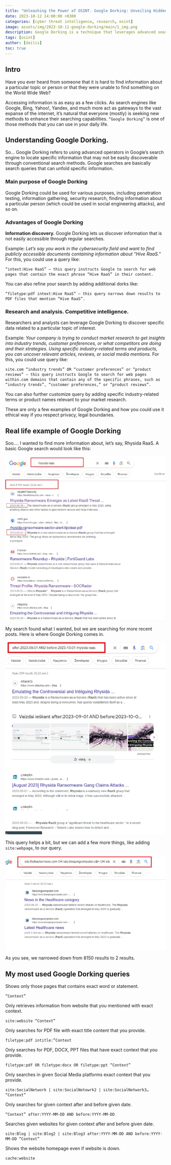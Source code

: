 ```yaml
---
title: "Unleashing the Power of OSINT. Google Dorking: Unveiling Hidden Treasures of the Web."
date: 2023-10-12 14:00:00 +0300
categories: [cyber threat intelligence, research, osint]
image: assets/img/2023-10-11-google-dorking/main/1_img.png
description: Google Dorking is a technique that leverages advanced search operators in search engines like Google to uncover specific, often hard-to-find information. By using carefully crafted queries, users can retrieve data not typically accessible through standard searches. This method is widely used for penetration testing, information gathering, competitive analysis, and cybersecurity research.
tags: [osint]
author: [deilis]
toc: true
---
```


## Intro

Have you ever heard from someone that it is hard to find information about a particular topic or person or that they were unable to find something on the World Wide Web?

Accessing information is as easy as a few clicks. As search engines like Google, Bing, Yahoo!, Yandex, and much more act as gateways to the vast expanse of the internet, it’s natural that everyone (mostly) is seeking new methods to enhance their searching capabilities. `“Google Dorking”` is one of those methods that you can use in your daily life.

## Understanding Google Dorking.

So… Google Dorking refers to using advanced operators in Google’s search engine to locate specific information that may not be easily discoverable through conventional search methods. Google searches are basically search queries that can unfold specific information.

### Main purpose of Google Dorking

Google Dorking could be used for various purposes, including penetration testing, information gathering, security research, finding information about a particular person (which could be used in social engineering attacks), and so on.

### Advantages of Google Dorking

**Information discovery.**
Google Dorking lets us discover information that is not easily accessible through regular searches.

Example: *Let’s say you work in the cybersecurity field and want to find publicly accessible documents containing information about “Hive RaaS.”* 
For this, you could use a query like:

```
“intext:Hive RaaS” — this query instructs Google to search for web pages that contain the exact phrase “Hive RaaS” in their content.
```
You can also refine your search by adding additional dorks like:
```
“filetype:pdf intext:Hive RaaS” — this query narrows down results to PDF files that mention “Hive RaaS”.
```

### Research and analysis. Competitive intelligence.

Researchers and analysts can leverage Google Dorking to discover specific data related to a particular topic of interest.

Example: *Your company is trying to conduct market research to get insights into industry trends, customer preferences, or what competitors are doing and their strategies. Using specific industry-related terms and products, you can uncover relevant articles, reviews, or social media mentions.*
For this, you could use query like:
```
site.com “industry trends” OR “customer preferences” or “product reviews” — this query instructs Google to search for web pages within.com domains that contain any of the specific phrases, such as “industry trends”, “customer preferences,” or “product reviews”.
```
You can also further customize query by adding specific industry-related terms or product names relevant to your market research.

These are only a few examples of Google Dorking and how you could use it ethical way if you respect privacy, legal boundaries.

## Real life example of Google Dorking

Soo…. I wanted to find more information about, let’s say, Rhysida RaaS. A basic Google search would look like this:

![Google dorking #1](assets/img/2023-10-11-google-dorking/blog_images/2_img.png)

My search found what I wanted, but we are searching for more recent posts. Here is where Google Dorking comes in.

![Google dorking #2](assets/img/2023-10-11-google-dorking/blog_images/3_img.png)

This query helps a bit, but we can add a few more things, like adding `site:webpage`, to our query.

![Google dorking #3](assets/img/2023-10-11-google-dorking/blog_images/4_img.png)

As you see, we narrowed down from 8150 results to 2 results.

## My most used Google Dorking queries

Shows only those pages that contains exact word or statement.
```
“Context”
```

Only retrieves information from website that you mentioned with exact context.
```
site:website “Context”
```

Only searches for PDF file with exact title content that you provide.
```
filetype:pdf intitle:”Context
```

Only searches for PDF, DOCX, PPT files that have exact context that you provide.
```
filetype:pdf OR filetype:docx OR filetype:ppt “Context”
```

Only searches in given Social Media platforms exact context that you provide.
```
site:SocialNetwork | site:SocialNetowrk2 | site:SocialNetwork3… “Context”
```

Only searches for given context after and before given date.
```
“Context” after:YYYY-MM-DD AND before:YYYY-MM-DD
```

Searches given websites for given context after and before given date.
```
site:Blog | site:Blog2 | site:Blog3 after:YYYY-MM-DD AND before:YYYY-MM-DD “Context”
```

Shows the website homepage even if website is down.
```
cache:website
```